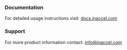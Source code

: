 ### Documentation

For detailed usage instructions visit: [docs.inaccel.com](https://docs.inaccel.com)

### Support

For more product information contact: info@inaccel.com
